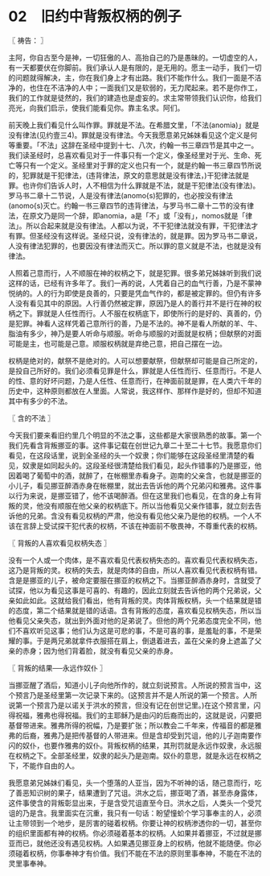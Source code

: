 # 02　旧约中背叛权柄的例子



〖 祷告： 〗

主阿，你自古至今是神，一切狂傲的人、高抬自己的乃是愚昧的。一切虚空的人，有一天都要伏在你脚前。我们承认人是有限的，是无用的。愿主一动手，我们一切的问题就得解决，主，你在我们身上才有出路。我们不能作什么。我们一面是不洁净的，也住在不洁净的人中；一面我们又是软弱的，无力爬起来。若不是你作工，我们的工作就是徒然的，我们的建造也是虚妄的。求主常带领我们认识你，给我们亮光，向我们启示，使我们能看见你。靠主名求。阿们。

前天晚上我们看见什么叫作罪。罪就是不法。在希腊文里，「不法(anomia)」就是没有律法(见约壹三4)。罪就是没有律法。今天我愿意弟兄姊妹看见这个定义是何等重要。「不法」这辞在圣经中提到十七、八次，约翰一书三章四节是其中之一。我们读圣经时，总喜欢看见对于一件事只有一个定义，像圣经里对于光、生命、死亡等只有一个定义。圣经里对于罪的定义也只有一个，就是约翰一书三章四节所说的，犯罪就是干犯律法，(违背律法，原文的意思就是没有律法，)干犯律法就是罪。也许你们告诉人时，人不相信为什么罪就是不法，就是干犯律法(没有律法)。罗马书二章十二节说，人是没有律法(anomo{s)犯罪的，也必按没有律法(anomo{s)灭亡。约翰一书三章四节的违背律法，与罗马书二章十二节的没有律法，在原文乃是同一个辞，即anomia，a是「不」或「没有」，nomos就是「律法」。所以合起来就是没有律法。人都以为说，不干犯律法就没有罪，干犯律法才有罪。但圣经没有这样说。圣经只说，没有律法的，就是罪。因为罗马书二章说，人没有律法犯罪的，也要因没有律法而灭亡。所以罪的意义就是不法，也就是没有律法。

人照着己意而行，人不顺服在神的权柄之下，就是犯罪。很多弟兄姊妹听到我们说这样的话，已经有许多年了。我们一再的说，人凭着自己的血气行善，乃是不蒙神悦纳的。人的行为即使是良善的，只要是凭血气作的，都是被定罪的。但仍有许多人没有看见其中的原因。人行善仍然被定罪，原因乃是人的善行并不是行在神的权柄之下。罪就是人任性而行。人不服在权柄底下，即使所行的是好的、真善的，仍是犯罪。神看人这样凭着己意所行的善，乃是不法的。神不是看人所献的羊、牛、脂油有多少，神乃是要人听命与顺服。听命与顺服的对面就是权柄；但献祭的对面可能是主，也可能是己意。顺服权柄就是弃绝己意，把自己摆在一边。

权柄是绝对的，献祭不是绝对的。人可以想要献祭，但献祭却可能是自己所定的，是投自己所好的。我们必须看见罪是什么，罪就是人任性而行、任意而行。不是人的性、意的好坏问题，乃是人任性、任意而行，在神面前就是罪，在人类六千年的历史中，这种原则都放在人里面。人常说，我这样作、那样作是好的，但却不知道其中有多少的不法。



〖 含的不法 〗

今天我们要来看旧约里几个明显的不法之事，这些都是大家很熟悉的故事。第一个我们先看含背叛挪亚的事。这件事记载在创世记九章二十至二十七节。我愿意你们看见，在这段话里，说到全圣经的头一个奴隶；你们能够在这段圣经里清楚的看见，奴隶是如同起头的。这段圣经很清楚给我们看见，起头作错事的乃是挪亚，他因着喝了葡萄中的酒，就醉了，在帐棚里赤看身子。迦南的父亲含，也就是挪亚的小儿子，看见挪亚醉酒赤身在帐棚里，就出去告诉他的两个兄弟闪和雅弗。这件事以行为来说，是挪亚错了，他不该喝醉酒。但在这里我们也看见，在含的身上有背叛的灵，他没有顺服在他父亲的权柄底下。所以当他看见父亲作错事，就立刻去告诉他的兄弟。含没有看见权柄的严肃，他没有看见他父亲乃是他的权柄。一个人不该在言辞上受试探干犯代表的权柄，不该在神面前不敬畏神，不尊重代表的权柄。



〖 背叛的人喜欢看见权柄失态 〗

没有一个人或一个肉体，是不喜欢看见代表权柄失态的。喜欢看见代表权柄失态，这乃是背叛的灵。权柄的失去，就是肉体的自由，所以人喜欢看见代表权柄有错。含是是挪亚的儿子，被命定要服在挪亚的权柄之下。当挪亚醉酒赤身时，含就受了试探，他以为看见这事是可喜的、有趣的，因此立刻就去告诉他的两个兄弟说，父亲如此如此。这就给我们看出，他有背叛的灵。肉体背叛权柄，头一个结果就是错的态度，第二个结果就是错的话语。含有背叛的态度，喜欢看见权柄失态，所以当他看见父亲失态，就出到外面对他的足弟说了。但他的两个兄弟态度完全不同，他们不喜欢听见这事；他们认为这是可悲的事，不是可喜的事，是羞耻的事，不是荣耀的事。于是两兄弟就拿件衣服搭在肩上，倒退着进去，盖在父亲的身上遮盖了父亲的赤身；因为他们背着脸，就没有看见父亲的赤身。



〖 背叛的结果──永远作奴仆 〗

当挪亚醒了酒后，知道小儿子向他所作的，就立刻说预言。人所说的预言当中，这个预言乃是圣经里第一次记录下来的。(这预言并不是人所说的第一个预言。人所说第一个预言乃是以诺关于洪水的预言，但没有记在创世记里。)在这个预言里，闪得祝福，雅弗也得祝福。我们的主耶稣乃是由闪的后裔而出的，这就是说，闪要把基督带进来。雅弗所得的祝幅，乃是要扩张；所以教会二千年来，传福音的都是雅弗的后裔，雅弗乃是把传基督的人带进来。但是含却受到咒诅，他的儿子迦南要作闪的奴仆，也要作雅弗的奴仆。背叛权柄的结果，其刑罚就是永远作奴隶，永远服在权柄之下。全部圣经里，奴隶的起头乃是迦南。奴仆的意思，就是永远在权柄之下，不能作自由的人。

我愿意弟兄姊妹们看见，头一个堕落的人亚当，因为不听神的话，随己意而行，吃了善恶知识树的果子，结果遭到了咒诅。洪水之后，挪亚喝了酒，甚至赤身露体，这件事使含的背叛彰显出来，于是含受咒诅直至今日。洪水之后，人类头一个受咒诅的乃是含。我里面实在沉重，我只有一句话：盼望憧蚧个学习事奉主的人，必须让主带领到一个地步，是厉害的碰着权柄。你要让神的权柄渗透你的一切，甚至你的组织里面都有神的权柄。你必须碰着基本的权柄。人如果并着挪亚，不过就是挪亚而已，就他还没有遇见权柄。人如果遇见挪亚身上的权柄，他就不能随便。你必须碰着权柄，你事奉神才有价值。我们不能在不法的原则里事奉神，不能在不法的灵里事奉神。

